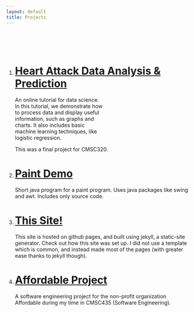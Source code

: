 ```yaml
---
layout: default
title: Projects
---
```


<br><br><br>
<ol>
<li> <h1> <a href="https://andylovesmangos.github.io/heartattack-data-analysis/"> Heart Attack Data Analysis & Prediction </a> </h1> </li>
<p style="width:50%">An online tutorial for data science. In this tutorial, we demonstrate how to process data and display useful information, such as graphs and charts. It also includes basic machine learning techniques, like logistic regression.</p>

This was a final project for CMSC320.

<li> <h1> <a href="https://github.com/Andylovesmangos/PaintDemo"> Paint Demo </a> </h1> </li>
Short java program for a paint program. Uses java packages like swing and awt. Includes only source code.

<li> <h1> <a href="https://github.com/Andylovesmangos/andylovesmangos.github.io"> This Site! </a> </h1> </li>
This site is hosted on github pages, and built using jekyll, a static-site generator. Check out how this site was set up. I did not use a template which is common, and instead made most of the pages (with greater ease thanks to jekyll though).
  
<li> <h1> <a href="https://andylovesmangos.github.io/assets/images/Press_Release.pdf"> Affordable Project </a> </h1> </li>
A software engineering project for the non-profit organization Affordable during my time in CMSC435 (Software Engineering). 
  
</ol>

